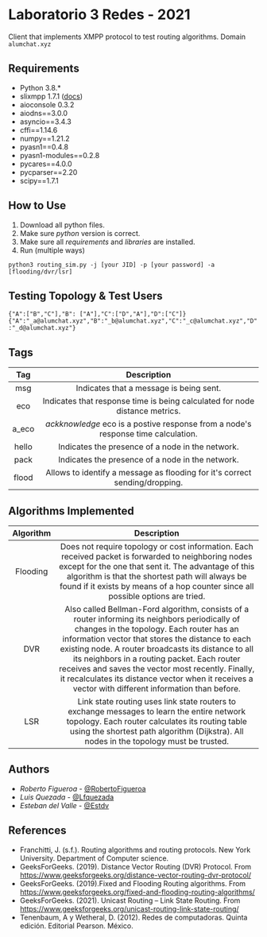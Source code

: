 # Laboratorio 3 Redes - 2021
Client that implements XMPP protocol to test routing algorithms.
Domain `alumchat.xyz`


## Requirements
* Python 3.8.*
* slixmpp 1.7.1 ([docs](https://slixmpp.readthedocs.io/en/latest/))
* aioconsole 0.3.2
* aiodns==3.0.0
* asyncio==3.4.3
* cffi==1.14.6
* numpy==1.21.2
* pyasn1==0.4.8
* pyasn1-modules==0.2.8
* pycares==4.0.0
* pycparser==2.20
* scipy==1.7.1

## How to Use
1. Download all python files.
2. Make sure *python* version is correct.
3. Make sure all *requirements* and *libraries* are installed.
4. Run (multiple ways)
```
python3 routing_sim.py -j [your JID] -p [your password] -a [flooding/dvr/lsr]
```

## Testing Topology & Test Users
`{"A":["B","C"],"B": ["A"],"C":["D","A"],"D":["C"]}`
`{"A":"_a@alumchat.xyz","B":"_b@alumchat.xyz","C":"_c@alumchat.xyz","D":"_d@alumchat.xyz"}`

## Tags
Tag | Description |
:---: | :---: |
msg | Indicates that a message is being sent. |
eco | Indicates that response time is being calculated for node distance metrics. |
a_eco | *ackknowledge* eco is a postive response from a node's response time calculation. |
hello | Indicates the presence of a node in the network. |
pack | Indicates the presence of a node in the network. |
flood | Allows to identify a message as flooding for it's correct sending/dropping. |

## Algorithms Implemented
Algorithm | Description |
:---: | :---: |
Flooding | Does not require topology or cost information. Each received packet is forwarded to neighboring nodes except for the one that sent it. The advantage of this algorithm is that the shortest path will always be found if it exists by means of a hop counter since all possible options are tried. |
DVR | Also called Bellman-Ford algorithm, consists of a router informing its neighbors periodically of changes in the topology. Each router has an information vector that stores the distance to each existing node. A router broadcasts its distance to all its neighbors in a routing packet. Each router receives and saves the vector most recently. Finally, it recalculates its distance vector when it receives a vector with different information than before. |
LSR | Link state routing uses link state routers to exchange messages to learn the entire network topology. Each router calculates its routing table using the shortest path algorithm (Dijkstra). All nodes in the topology must be trusted. |

## Authors
- *Roberto Figueroa* - [@RobertoFigueroa](https://github.com/RobertoFigueroa)
- *Luis Quezada* - [@Lfquezada](https://github.com/Lfquezada)
- *Esteban del Valle* - [@Estdv](https://github.com/Estdv)

## References
* Franchitti, J. (s.f.). Routing algorithms and routing protocols. New York University. Department of Computer science.  
* GeeksForGeeks. (2019). Distance Vector Routing (DVR) Protocol. From https://www.geeksforgeeks.org/distance-vector-routing-dvr-protocol/
* GeeksForGeeks. (2019).Fixed and Flooding Routing algorithms. From https://www.geeksforgeeks.org/fixed-and-flooding-routing-algorithms/
* GeeksForGeeks. (2021). Unicast Routing – Link State Routing. From https://www.geeksforgeeks.org/unicast-routing-link-state-routing/
* Tenenbaum, A y Wetheral, D. (2012). Redes de computadoras. Quinta edición. Editorial Pearson. México.
